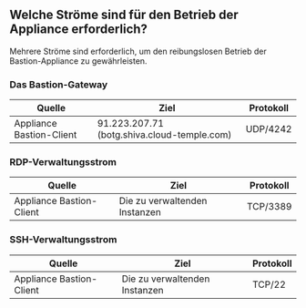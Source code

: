 ## Welche Ströme sind für den Betrieb der Appliance erforderlich?

Mehrere Ströme sind erforderlich, um den reibungslosen Betrieb der Bastion-Appliance zu gewährleisten.

### Das Bastion-Gateway
| Quelle | Ziel    | Protokoll |
|--------|---------|-----------|
|Appliance Bastion-Client|91.223.207.71 (botg.shiva.cloud-temple.com)| UDP/4242  |

### RDP-Verwaltungsstrom
| Quelle | Ziel                            | Protokoll |
|--------|---------------------------------|-----------|
|Appliance Bastion-Client|Die zu verwaltenden Instanzen| TCP/3389  |

### SSH-Verwaltungsstrom
| Quelle | Ziel                            | Protokoll |
|--------|---------------------------------|-----------|
|Appliance Bastion-Client|Die zu verwaltenden Instanzen| TCP/22    |
